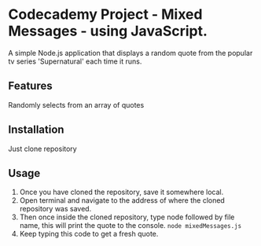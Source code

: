 # Codecademy Project - Mixed Messages - using JavaScript. 



A simple Node.js application that displays a random quote from the popular tv series 'Supernatural' each time it runs.

## Features
Randomly selects from an array of quotes
  

## Installation
Just clone repository

## Usage
1. Once you have cloned the repository, save it somewhere local.
2. Open terminal and navigate to the address of where the cloned repository was saved.
3. Then once inside the cloned repository, type node followed by file name, this will print the quote to the console.
```node mixedMessages.js```
4. Keep typing this code to get a fresh quote.
